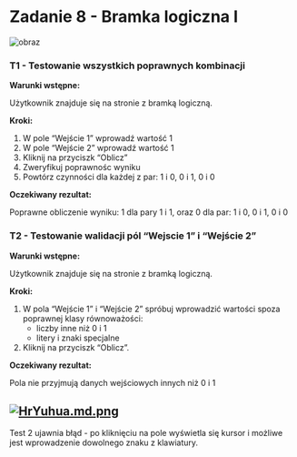 # Zadanie 8 - Bramka logiczna I
![obraz](https://github.com/lech-dabrowski/mrbuggy3/assets/112244024/1cdd885e-bb4b-4460-bc22-c9138f8f8c1a)

### T1 - Testowanie wszystkich poprawnych kombinacji

**Warunki wstępne:**

Użytkownik znajduje się na stronie z bramką logiczną.

**Kroki:**

1. W pole “Wejście 1” wprowadź wartość 1
2. W pole “Wejście 2” wprowadź wartość 1
3. Kliknij na przyciszk “Oblicz”
4. Zweryfikuj poprawnośc wyniku
5. Powtórz czynności dla każdej z par: 1 i 0, 0 i 1, 0 i 0

**Oczekiwany rezultat:**

Poprawne obliczenie wyniku: 1 dla pary 1 i 1, oraz 0 dla par: 1 i 0, 0 i 1, 0 i 0

### T2 - Testowanie walidacji pól “Wejscie 1” i “Wejście 2”

**Warunki wstępne:**

Użytkownik znajduje się na stronie z bramką logiczną.

**Kroki:**

1. W pola “Wejście 1” i “Wejście 2” spróbuj wprowadzić wartości spoza poprawnej klasy równoważości:
   - liczby inne niż 0 i 1
   - litery i znaki specjalne
2. Kliknij na przyciszk “Oblicz”.

**Oczekiwany rezultat:**

Pola nie przyjmują danych wejściowych innych niż 0 i 1

[![HrYuhua.md.png](https://iili.io/HrYuhua.md.png)](https://freeimage.host/i/HrYuhua)
---
Test 2 ujawnia błąd - po kliknięciu na pole wyświetla się kursor i możliwe jest wprowadzenie dowolnego znaku z klawiatury.
